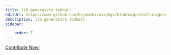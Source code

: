 ```yaml
---
title: lib.generators.toDhall
editUrl: https://www.github.com/hsjobeki/nixpkgs/blob/migrated/lib/generators.nix#L449C13
description: lib.generators.toDhall
sidebar:

    order: 7
---
```


<a href="https://www.github.com/hsjobeki/nixpkgs/blob/migrated/lib/generators.nix#L449C13">Contribute Now!</a>



